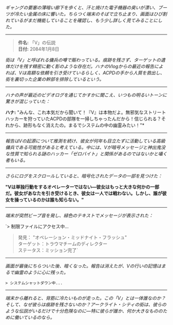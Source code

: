 _ギャングの要塞の薄暗い廊下を歩くと、汗と焼けた電子機器の臭いが漂い、ブーツが冷たい金属の床に響いた。ちらつく端末のそばで立ち止まり、画面はひび割れているがまだ機能していることを確認し、もう少し詳しく見てみることにした。_

---

> **件名:** 「V」の伝説  
> **日付:** 2084年1月8日

_街は「V」と呼ばれる傭兵の噂で賑わっている。痕跡を残さず、ターゲットの遺体だけを残す精密に動く影のような存在だ。ハナのVlogからの最近の報告によれば、Vは高額な依頼を引き受けているらしく、ACPDの手から人質を救出し、街を裏切った企業の幹部を排除しているという。_

---

_ハナの声が最近のビデオログを通じてかすかに聞こえ、いつもの明るいトーンに驚きが混じっていた：_

**ハナ:** "みんな、これ本気だから聞いて！『V』は本物だよ。無邪気なストリートハッカーを狩っていたACPDの部隊を一掃しちゃったんだから！信じられる？それから、跡形もなく消えたの。まるでシステムの中の幽霊みたい！"\*

---

_報告はVの起源について推測を続け、彼女が何年も目立たずに活動している高級傭兵である可能性があると考えている。中には、Vが暗号メッセージと神出鬼没な性質で知られる謎のハッカー「ゼロバイト」と関係があるのではないかと囁く者もいる。_

---

_さらにログをスクロールしていると、暗号化されたデータの一部を見つけた：_

**"Vは単独行動をするオペレーターではない—彼女はもっと大きな何かの一部だ。彼女があなたを引き受けるとき、彼女は一人では戦わない。しかし、誰が彼女を操っているのかは誰も知らない。"**

---

_端末が突然ビープ音を発し、緑色のテキストでメッセージが表示された：_

`> 制限ファイルにアクセス中...

> 発見： "オペレーション・ミッドナイト・フラッシュ"  
> ターゲット：トラウマチームのディレクター  
> ステータス：ミッション完了`

---

_画面が最後にちらついた後、暗くなった。報告は消えたが、Vの行いの記憶はまるで幽霊のように心に残った。_

`> システムシャットダウン中...`

---

_端末から離れると、背筋に冷たいものが走った。この「V」とは一体誰なのか？そして、なぜ彼らは痕跡を残さないのか？アークライト・シティの街は、彼らのような伝説がいるだけで十分危険なのに—特に彼らが誰か、何か大きなもののために働いているのなら。_
